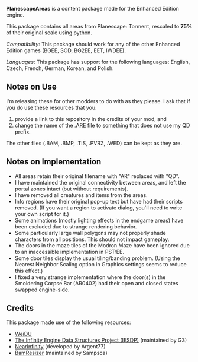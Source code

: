 **PlanescapeAreas** is a content package made for the Enhanced Edition engine. 

This package contains all areas from Planescape: Torment, rescaled to **75%** of their original scale using python. 

_Compatibility_: This package should work for any of the other Enhanced Edition games (BGEE, SOD, BG2EE, EET, IWDEE). 

_Languages_: This package has support for the following languages: English, Czech, French, German, Korean, and Polish. 

## Notes on Use 
I'm releasing these for other modders to do with as they please. I ask that if you do use these resources that you: 
1. provide a link to this repository in the credits of your mod, and 
2. change the name of the .ARE file to something that does not use my QD prefix.

The other files (.BAM, .BMP, .TIS, .PVRZ, .WED) can be kept as they are.

## Notes on Implementation
- All areas retain their original filename with "AR" replaced with "QD". 
- I have maintained the original connectivity between areas, and left the portal zones intact (but without requirements).
- I have removed all creatures and items from the areas. 
- Info regions have their original pop-up text but have had their scripts removed. (If you want a region to activate dialog, you'll need to write your own script for it.)
- Some animations (mostly lighting effects in the endgame areas) have been excluded due to strange rendering behavior. 
- Some particularly large wall polygons may not properly shade characters from all positions. This should not impact gameplay.
- The doors in the maze tiles of the Modron Maze have been ignored due to an inaccessible implementation in PST:EE. 
- Some door tiles display the usual tiling/banding problem. (Using the Nearest Neighbor Scaling option in Graphics settings seems to reduce this effect.)
- I fixed a very strange implementation where the door(s) in the Smoldering Corpse Bar (AR0402) had their open and closed states swapped engine-side.

## Credits 
This package made use of the following resources:
* [WeiDU](https://github.com/WeiDUorg/weidu)
* [The Infinity Engine Data Structures Project (IESDP)](https://gibberlings3.github.io/iesdp/) (maintained by G3)
* [NearInfinity](https://github.com/Argent77/NearInfinity) (developed by Argent77) 
* [BamResizer](https://github.com/Sampsca/bamresize) (maintained by Sampsca) 
